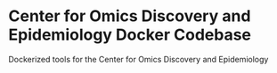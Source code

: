 # Center for Omics Discovery and Epidemiology Docker Codebase
Dockerized tools for the Center for Omics Discovery and Epidemiology
